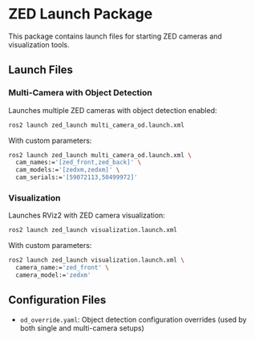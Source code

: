 # ZED Launch Package

This package contains launch files for starting ZED cameras and visualization tools.

## Launch Files

### Multi-Camera with Object Detection
Launches multiple ZED cameras with object detection enabled:
```bash
ros2 launch zed_launch multi_camera_od.launch.xml
```

With custom parameters:
```bash
ros2 launch zed_launch multi_camera_od.launch.xml \
  cam_names:='[zed_front,zed_back]' \
  cam_models:='[zedxm,zedxm]' \
  cam_serials:='[59072113,50499972]'
```

### Visualization
Launches RViz2 with ZED camera visualization:
```bash
ros2 launch zed_launch visualization.launch.xml
```

With custom parameters:
```bash
ros2 launch zed_launch visualization.launch.xml \
  camera_name:='zed_front' \
  camera_model:='zedxm'
```

## Configuration Files

- `od_override.yaml`: Object detection configuration overrides (used by both single and multi-camera setups)